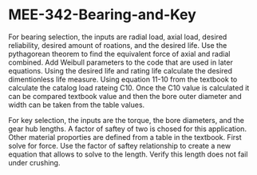 # MEE-342-Bearing-and-Key
For bearing selection, the inputs are radial load, axial load, desired reliability, desired amount of roations, and the desired life. 
Use the pythagorean theorem to find the equivalent force of axial and radial combined. 
Add Weibull parameters to the code that are used in later equations. 
Using the desired life and rating life calculate the desired dimentionless life measure.
Using equation 11-10 from the textbook to calculate the catalog load rateing C10. 
Once the C10 value is calculated it can be compared textbook value and then the bore outer diameter and width can be taken from the table values. 

For key selection, the inputs are the torque, the bore diameters, and the gear hub lengths. 
A factor of saftey of two is chosed for this application. 
Other material proporties are defined from a table in the textbook. 
First solve for force. 
Use the factor of saftey relationship to create a new equation that allows to solve to the length. 
Verify this length does not fail under crushing. 

